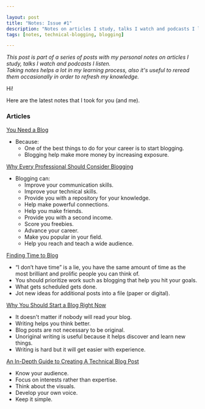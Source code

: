 ```yaml
---

layout: post
title: "Notes: Issue #1"
description: "Notes on articles I study, talks I watch and podcasts I listen."
tags: [notes, technical-blogging, blogging]

---
```


_This post is part of a series of posts with my personal notes on articles I study, talks I watch and podcasts I listen.
<br />
Taking notes helps a lot in my learning process, also it's useful to reread them occasionally in order to refresh my knowledge._

Hi!

Here are the latest notes that I took for you (and me).

### Articles

[You Need a Blog](https://www.donnfelker.com/you-need-a-blog/)

* Because:
  * One of the best things to do for your career is to start blogging.
  * Blogging help make more money by increasing exposure.

[Why Every Professional Should Consider Blogging](https://technicalblogging.com/why-every-professional-should-consider-blogging/)

* Blogging can:
  * Improve your communication skills.
  * Improve your technical skills.
  * Provide you with a repository for your knowledge.
  * Help make powerful connections.
  * Help you make friends.
  * Provide you with a second income.
  * Score you freebies.
  * Advance your career.
  * Make you popular in your field.
  * Help you reach and teach a wide audience.

[Finding Time to Blog](https://technicalblogging.com/finding-time-to-blog/)

* “I don’t have time” is a lie, you have the same amount of time as the most brilliant and prolific people you can think of.
* You should prioritize work such as blogging that help you hit your goals.
* What gets scheduled gets done.
* Jot new ideas for additional posts into a file (paper or digital).

[Why You Should Start a Blog Right Now](https://guzey.com/personal/why-have-a-blog/)

* It doesn't matter if nobody will read your blog.
* Writing helps you think better.
* Blog posts are not necessary to be original.
* Unoriginal writing is useful because it helps discover and learn new things.
* Writing is hard but it will get easier with experience.

[An In-Depth Guide to Creating A Technical Blog Post](https://tech.co/news/guide-creating-technical-blog-post-2016-11)

* Know your audience.
* Focus on interests rather than expertise.
* Think about the visuals.
* Develop your own voice.
* Keep it simple.